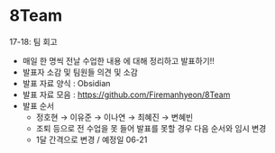 # 8Team
17-18: 팀 회고  
- 매일 한 명씩 전날 수업한 내용 에 대해 정리하고 발표하기!! 
- 발표자 소감 및 팀원들 의견 및 소감
- 발표 자료 양식 : Obsidian
- 발표 자료 모음 : https://github.com/Firemanhyeon/8Team
- 발표 순서
     - 정호현 → 이유준 → 이나연 → 최혜진 → 변혜빈
     - 조퇴 등으로 전 수업을 못 들어 발표를 못할 경우
        다음 순서와 임시 변경
     - 1달 간격으로 변경 / 예정일 06-21
